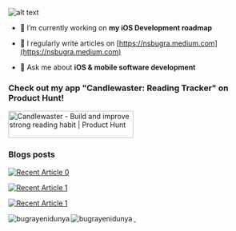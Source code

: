 ![alt text](https://user-images.githubusercontent.com/54468032/135329337-97052520-0d9d-4fd4-aa42-a600f065eae6.png)

- 🔭 I’m currently working on **my iOS Development roadmap**

- 📝 I regularly write articles on [https://nsbugra.medium.com](https://nsbugra.medium.com)

- 💬 Ask me about **iOS & mobile software development**

### Check out my app "Candlewaster: Reading Tracker" on Product Hunt!
<a href="https://www.producthunt.com/posts/candlewaster?utm_source=badge-featured&utm_medium=badge&utm_souce=badge-candlewaster" target="_blank"><img src="https://api.producthunt.com/widgets/embed-image/v1/featured.svg?post_id=309100&theme=light" alt="Candlewaster - Build and improve strong reading habit | Product Hunt" style="width: 250px; height: 54px;" width="250" height="54" /></a>

### Blogs posts
<!-- BLOG-POST-LIST:START -->
 <a target="_blank" href="https://github-readme-medium-recent-article.vercel.app/medium/@nsbugra/0"><img src="https://github-readme-medium-recent-article.vercel.app/medium/@nsbugra/0" alt="Recent Article 0"> 

 <a target="_blank" href="https://github-readme-medium-recent-article.vercel.app/medium/@nsbugra/1"><img src="https://github-readme-medium-recent-article.vercel.app/medium/@nsbugra/1" alt="Recent Article 1">
  
 <a target="_blank" href="https://github-readme-medium-recent-article.vercel.app/medium/@nsbugra/2"><img src="https://github-readme-medium-recent-article.vercel.app/medium/@nsbugra/2" alt="Recent Article 1"> 

<!-- BLOG-POST-LIST:END -->

<p>&nbsp;<img align="left" src="https://github-readme-stats.vercel.app/api?username=bugrayenidunya&show_icons=true&locale=en" alt="bugrayenidunya" />
<img align="left" src="https://github-readme-streak-stats.herokuapp.com/?user=bugrayenidunya&" alt="bugrayenidunya" />
</p>

